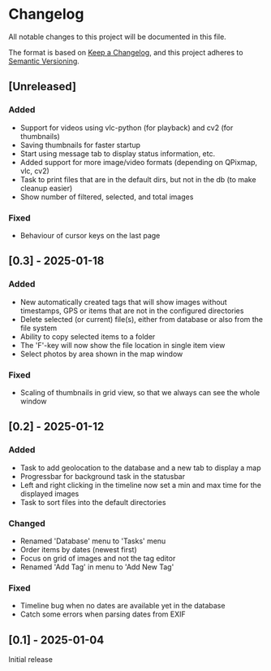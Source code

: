# Changelog
All notable changes to this project will be documented in this file.

The format is based on [Keep a Changelog](https://keepachangelog.com/en/1.0.0/),
and this project adheres to [Semantic Versioning](https://semver.org/spec/v2.0.0.html).


## [Unreleased]

### Added
- Support for videos using vlc-python (for playback) and cv2 (for thumbnails)
- Saving thumbnails for faster startup
- Start using message tab to display status information, etc.
- Added support for more image/video formats (depending on QPixmap, vlc, cv2)
- Task to print files that are in the default dirs, but not in the db
  (to make cleanup easier)
- Show number of filtered, selected, and total images

### Fixed
- Behaviour of cursor keys on the last page

## [0.3] - 2025-01-18

### Added
- New automatically created tags that will show images without
  timestamps, GPS or items that are not in the configured directories
- Delete selected (or current) file(s), either from database or also
  from the file system
- Ability to copy selected items to a folder
- The 'F'-key will now show the file location in single item view
- Select photos by area shown in the map window

### Fixed
- Scaling of thumbnails in grid view, so that we always can see the
  whole window

## [0.2] - 2025-01-12

### Added

- Task to add geolocation to the database and a new tab to display a map
- Progressbar for background task in the statusbar
- Left and right clicking in the timeline now set a min and max time
  for the displayed images
- Task to sort files into the default directories

### Changed

- Renamed 'Database' menu to 'Tasks' menu
- Order items by dates (newest first)
- Focus on grid of images and not the tag editor
- Renamed 'Add Tag' in menu to 'Add New Tag'

### Fixed

- Timeline bug when no dates are available yet in the database
- Catch some errors when parsing dates from EXIF

## [0.1] - 2025-01-04

Initial release
